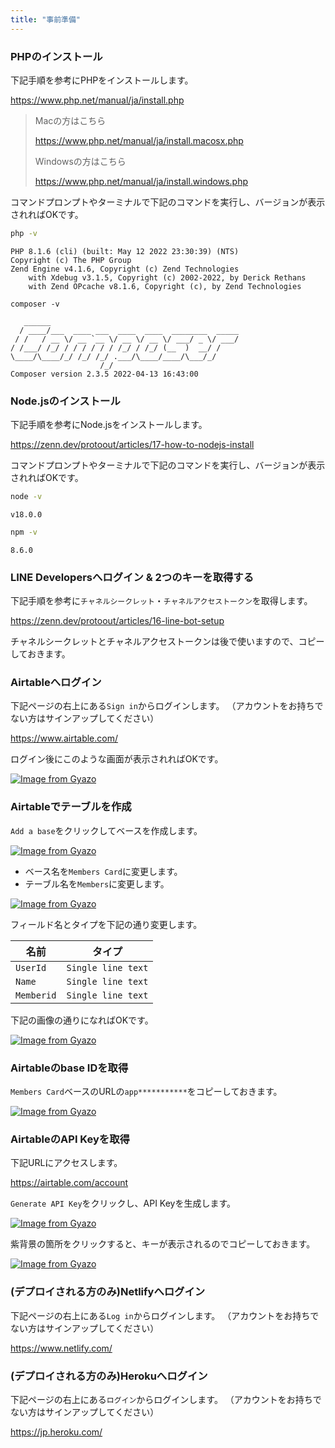 ```yaml
---
title: "事前準備"
---
```


### PHPのインストール

下記手順を参考にPHPをインストールします。

https://www.php.net/manual/ja/install.php

> Macの方はこちら
>
> https://www.php.net/manual/ja/install.macosx.php
> 
> Windowsの方はこちら
>
> https://www.php.net/manual/ja/install.windows.php

コマンドプロンプトやターミナルで下記のコマンドを実行し、バージョンが表示されればOKです。

```bash
php -v
```

```log
PHP 8.1.6 (cli) (built: May 12 2022 23:30:39) (NTS)
Copyright (c) The PHP Group
Zend Engine v4.1.6, Copyright (c) Zend Technologies
    with Xdebug v3.1.5, Copyright (c) 2002-2022, by Derick Rethans
    with Zend OPcache v8.1.6, Copyright (c), by Zend Technologies
```

```
composer -v
```

```log
   ______
  / ____/___  ____ ___  ____  ____  ________  _____
 / /   / __ \/ __ `__ \/ __ \/ __ \/ ___/ _ \/ ___/
/ /___/ /_/ / / / / / / /_/ / /_/ (__  )  __/ /
\____/\____/_/ /_/ /_/ .___/\____/____/\___/_/
                    /_/
Composer version 2.3.5 2022-04-13 16:43:00
```

### Node.jsのインストール

下記手順を参考にNode.jsをインストールします。

https://zenn.dev/protoout/articles/17-how-to-nodejs-install

コマンドプロンプトやターミナルで下記のコマンドを実行し、バージョンが表示されればOKです。

```bash
node -v
```

```log
v18.0.0
```

```bash
npm -v
```

```log
8.6.0
```

### LINE Developersへログイン & 2つのキーを取得する

下記手順を参考に`チャネルシークレット`・`チャネルアクセストークン`を取得します。

https://zenn.dev/protoout/articles/16-line-bot-setup

チャネルシークレットとチャネルアクセストークンは後で使いますので、コピーしておきます。

### Airtableへログイン

下記ページの右上にある`Sign in`からログインします。
（アカウントをお持ちでない方はサインアップしてください）

https://www.airtable.com/

ログイン後にこのような画面が表示されればOKです。

[![Image from Gyazo](https://i.gyazo.com/fec2236bbacd86c9eb74eb16018da6b7.png)](https://gyazo.com/fec2236bbacd86c9eb74eb16018da6b7)

### Airtableでテーブルを作成

`Add a base`をクリックしてベースを作成します。

[![Image from Gyazo](https://i.gyazo.com/4aa7d2c12a5fc64160cfebb1e806bf7b.png)](https://gyazo.com/4aa7d2c12a5fc64160cfebb1e806bf7b)

- ベース名を`Members Card`に変更します。
- テーブル名を`Members`に変更します。

[![Image from Gyazo](https://i.gyazo.com/7519989ec2a33d1eb7ca1c86a0e97d33.png)](https://gyazo.com/7519989ec2a33d1eb7ca1c86a0e97d33)

フィールド名とタイプを下記の通り変更します。

| 名前 | タイプ |
| -- | -- |
| `UserId` | `Single line text` |
| `Name` | `Single line text` |
| `Memberid` | `Single line text` |

下記の画像の通りになればOKです。

[![Image from Gyazo](https://i.gyazo.com/f1c442d1699f43ac605083a1e1e7f46d.png)](https://gyazo.com/f1c442d1699f43ac605083a1e1e7f46d)

### Airtableのbase IDを取得

`Members Card`ベースのURLの`app***********`をコピーしておきます。

[![Image from Gyazo](https://i.gyazo.com/f01a5de2812822c57ecb922639ae7eb3.png)](https://gyazo.com/f01a5de2812822c57ecb922639ae7eb3)

### AirtableのAPI Keyを取得

下記URLにアクセスします。

https://airtable.com/account

`Generate API Key`をクリックし、API Keyを生成します。

[![Image from Gyazo](https://i.gyazo.com/25f2b5395ed36143aa2ad2bb5dfb1c41.png)](https://gyazo.com/25f2b5395ed36143aa2ad2bb5dfb1c41)

紫背景の箇所をクリックすると、キーが表示されるのでコピーしておきます。

[![Image from Gyazo](https://i.gyazo.com/9972a23a9493da3bf29135da56894ea0.png)](https://gyazo.com/9972a23a9493da3bf29135da56894ea0)

### (デプロイされる方のみ)Netlifyへログイン

下記ページの右上にある`Log in`からログインします。
（アカウントをお持ちでない方はサインアップしてください）

https://www.netlify.com/

### (デプロイされる方のみ)Herokuへログイン

下記ページの右上にある`ログイン`からログインします。
（アカウントをお持ちでない方はサインアップしてください）

https://jp.heroku.com/
